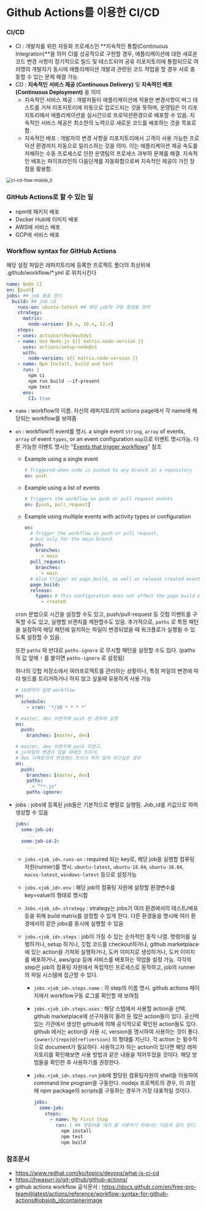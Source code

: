 # Github Actions를 이용한 CI/CD

### CI/CD

- CI : 개발자를 위한 자동화 프로세스인 **지속적인 통합(Continuous Integration)**을 의미
  CI를 성공적으로 구현할 경우, 애플리케이션에 대한 새로운 코드 변경 사항이 정기적으로 빌드 및 테스트되어 공유 리포지토리에 통합되므로 여러명의 개발자가 동시에 애플리케이션 개발과 관련된 코드 작업을 할 경우 서로 충동할 수 있는 문제 해결 가능.
- CD : **지속적인 서비스 제공 (Continuous Delivery)** 및 **지속적인 배포 (Continuous Deployment)** 을 의미
  - 지속적인 서비스 제공 : 개발자들이 애플리케이션에 적용한 변경사항이 버그 테스트를 거쳐 리포지토리에 자동으로 업로드되는 것을 뜻하며, 운영팀은 이 리포지토리에서 애플리케이션을 실시간으로 프로덕션환경으로 배포할 수 있음. 지속적인 서비스 제공은 최소한의 노력으로 새로운 코드를 배포하는 것을 목표로 함.
  - 지속적인 배포 : 개발자의 변경 사항을 리포지토리에서 고객이 사용 가능한 프로덕션 환경까지 자동으로 릴리스하는 것을 의미. 이는 애플리케이션 제공 속도를 저해하는 수동 프로세스로 인한 운영팀의 프로세스 과부하 문제를 해결. 지속적인 배포는 파이프라인의 다음단계를 자동화함으로써 지속적인 제공이 가진 장점을 활용함.

<img src="https://www.redhat.com/cms/managed-files/ci-cd-flow-mobile_0.png" alt="ci-cd-flow-mobile_0" style="zoom:80%;" />

### GitHub Actions로 할 수 있는 일

- npm에 패키지 배포
- Docker Hub에 이미지 배포
- AWS에 서비스 배포
- GCP에 서비스 배포



### Workflow syntax for GitHub Actions

해당 설정 파일은 레파지토리에 등록한 프로젝트 폴더의 최상위에 .github/workflow/*.yml 로 위치시킨다

```yaml
name: Node CI
on: [push]
jobs: ## job 들을 명시
  build: ## job id
    runs-on: ubuntu-latest ## 해당 job의 구동 환경을 정의
    strategy:
      matrix:
        node-version: [8.x, 10.x, 12.x]
    steps:
    - uses: actions/checkout@v1
    - name: Use Node.js ${{ matrix.node-version }}
      uses: actions/setup-node@v1
      with:
        node-version: ${{ matrix.node-version }}
    - name: Npm Install, build and test
      run: |
        npm ci
        npm run build --if-present
        npm test
      env:
        CI: true
```

- `name` : workflow의 이름. 자신의 레퍼지토리의 actions page에서 각 name에 해당되는 workflow를 보여줌

- `on` : workflow의 event를 명시.
  a single event `string`, `array` of events, `array` of event `types`, or an event configuration `map`으로 이벤트 명시가능. 다른 가능한 이벤트 명시는  "[Events that trigger workflows](https://docs.github.com/en/free-pro-team@latest/articles/events-that-trigger-workflows)" 참조 

  - Example using a single event

    ```yaml
    # Triggered when code is pushed to any branch in a repository
    on: push
    ```

  - Example using a list of events

    ```yaml
    # Triggers the workflow on push or pull request events
    on: [push, pull_request]
    ```

  - Example using multiple events with activity types or configuration

    ```yaml
    on:
      # Trigger the workflow on push or pull request,
      # but only for the main branch
      push:
        branches:
          - main
      pull_request:
        branches:
          - main
      # Also trigger on page_build, as well as release created events
      page_build:
      release:
        types: # This configuration does not affect the page_build event above
          - created
    ```

  cron 문법으로 시간을 설정할 수도 있고, push/pull-request 등 깃헙 이벤트를 구독할 수도 있고, 실행할 브랜치를 제한할수도 있음. 
  추가적으로, `paths` 로 특정 패턴을 설정하여 해당 패턴에 일치하는 파일이 변경되었을 때 워크플로가 실행될 수 있도록 설정할 수 있음.

  또한 `paths` 와 반대로 `paths-ignore` 로 무시할 패턴을 설정할 수도 있다. (paths의 값 앞에 `!` 를 붙이면 `paths-ignore` 로 설정됨)

  하나의 깃헙 저장소에서 여러프로젝트를 관리하는 상황이나, 특정 파일의 변경에 따라 빌드를 트리거하거나 하지 않고 싶을때 유용하게 사용 가능

  ```yaml
  # 10분마다 실행 workflow
  on:
    schedule:
      - cron: '*/10 * * * *'
  
  # master, dev 브랜치에 push 된 경우에 실행
  on:
    push:
      branches: [master, dev]
  
  # master, dev 브랜치에 push 되었고,
  # js파일의 변경이 있을 때에만 트리거,
  # doc 디렉토리의 변경에는 트리거 하지 않게 하고싶은 경우
  on:
    push:
      branches: [master, dev]
      paths:
        - "**.js"
      paths-ignore:
  ```

- jobs : jobs에 등록된 job들은 기본적으로 병렬로 실행됨. Job_id를 키값으로 하여 생성할 수 있음

  ```yaml
  jobs:
    some-job-id:
      ...
    some-job-id-2:
      ...
  ```

  - `jobs.<job_id>.runs-on`  : required 되는 key로, 해당 job을 실행할 컴퓨팅 자원(runner)를 명시. `ubuntu-latest`, `ubuntu-18.04`, `ubuntu-16.04`, `macos-latest`, `windows-latest` 등으로 설정가능

  - `jobs.<job_id>.env`  : 해당 job의 컴퓨팅 자원에 설정할 환경변수를 key=value의 형태로 명시함

  - `Jobs.<job_id>.strategy` : strategy는 jobs가 여러 환경에서의 테스트/배포 등을 위해 build matrix를 설정할 수 있게 한다. 다른 환경들을 명시해 여러 환경에서의 같은 jobs를 동시에 실행할 수 있음

  - `jobs.<job_id>.steps` : job이 가질 수 있는 순차적인 동작 나열. 명령어를 실행하거나, setup 하거나, 깃헙 코드를 checkout하거나, github marketplace에 있는 action을 가져와 실행하거나, 도커 이미지로 생성하거나, 도커 이미지를 배포하거나, aws/gcp 등에 서비스를 배포하는 작업들 설정 가능. 각각의 step은 job의 컴퓨팅 자원에서 독립적인 프로세스로 동작하고, job의 runner의 파일 시스템에 접근할 수 있다.

    - `jobs.<job_id>.steps.name` : 각  step의 이름 명시. github actions 페이지에서 workflow구동 로그를 확인할 때 보여짐

    - `jobs.<job_id>.steps.uses`  : 해당 스텝에서 사용할 action을 선택. github marketplace에 선구자들이 올려 둔 많은 action들이 있다. 공신력있는 기관에서 생성한 github에 의해 공식적으로 확인된 action들도 있다. github 에서는 action을 사용 시, version을 명시하여 사용하는 것이 좋다. `{owner}/{repo}@{ref|version}` 의 형태를 지닌다. 각 action 는 필수적으로 document가 필요하다. 사용하고자 하는 action이 있다면 해당 레파지토리를 확인해보면 사용 방법과 같은 내용을 적어두었을 것이다. 해당 방법들을 확인한 후 사용하기를 권장한다.

    - `jobs.<job_id>.steps.run` job에 할당된 컴퓨팅자원의 shell을 이용하여 command line program을 구동한다. nodejs 프로젝트의 경우, 이 과정에 npm package의 scripts를 구동하는 경우가 가장 대표적일 것이다.

      ```yaml
      jobs:
        some-job:
          steps:
            - name: My First Step
              run: | ## 명령어를 여러 줄 사용하기 위해서는 다음과 같이 한다.
                npm install
                npm test
                npm build
      ```

### 참조문서

- https://www.redhat.com/ko/topics/devops/what-is-ci-cd
- https://hwasurr.io/git-github/github-actions/
- github actions workflow 공식문서 : https://docs.github.com/en/free-pro-team@latest/actions/reference/workflow-syntax-for-github-actions#jobsjob_idcontainerimage